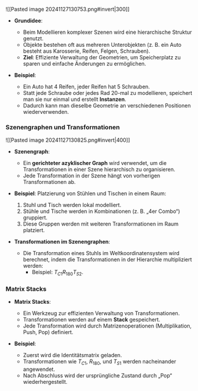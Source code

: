 ![[Pasted image 20241127130753.png#invert|300]]
- **Grundidee**: 
  - Beim Modellieren komplexer Szenen wird eine hierarchische Struktur genutzt.
  - Objekte bestehen oft aus mehreren Unterobjekten (z. B. ein Auto besteht aus Karosserie, Reifen, Felgen, Schrauben).
  - **Ziel**: Effiziente Verwaltung der Geometrien, um Speicherplatz zu sparen und einfache Änderungen zu ermöglichen.
  
- **Beispiel**:
  - Ein Auto hat 4 Reifen, jeder Reifen hat 5 Schrauben.
  - Statt jede Schraube oder jedes Rad 20-mal zu modellieren, speichert man sie nur einmal und erstellt **Instanzen**.
  - Dadurch kann man dieselbe Geometrie an verschiedenen Positionen wiederverwenden.
### **Szenengraphen und Transformationen**
![[Pasted image 20241127130825.png#invert|400]]
- **Szenengraph**:
  - Ein **gerichteter azyklischer Graph** wird verwendet, um die Transformationen in einer Szene hierarchisch zu organisieren.
  - Jede Transformation in der Szene hängt von vorherigen Transformationen ab.
  
- **Beispiel**: Platzierung von Stühlen und Tischen in einem Raum:
  1. Stuhl und Tisch werden lokal modelliert.
  2. Stühle und Tische werden in Kombinationen (z. B. „4er Combo“) gruppiert.
  3. Diese Gruppen werden mit weiteren Transformationen im Raum platziert.

- **Transformationen im Szenengraphen**:
  - Die Transformation eines Stuhls im Weltkoordinatensystem wird berechnet, indem die Transformationen in der Hierarchie multipliziert werden:
    - Beispiel: $T_{C1} R_{180} T_{S2}$.
### **Matrix Stacks**

- **Matrix Stacks**:
  - Ein Werkzeug zur effizienten Verwaltung von Transformationen.
  - Transformationen werden auf einem **Stack** gespeichert.
  - Jede Transformation wird durch Matrizenoperationen (Multiplikation, Push, Pop) definiert.
  
- **Beispiel**:
  - Zuerst wird die Identitätsmatrix geladen.
  - Transformationen wie $T_{C1}$, $R_{180}$, und $T_{S1}$ werden nacheinander angewendet.
  - Nach Abschluss wird der ursprüngliche Zustand durch „Pop“ wiederhergestellt.
